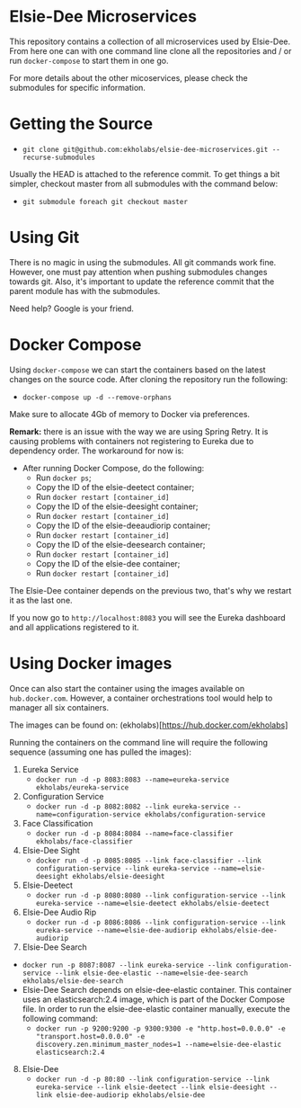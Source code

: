 # Elsie-Dee Microservices

This repository contains a collection of all microservices used by Elsie-Dee.
From here one can with one command line clone all the repositories and / or
run ```docker-compose``` to start them in one go.

For more details about the other micoservices, please check the submodules for specific
information.

# Getting the Source

* ```git clone git@github.com:ekholabs/elsie-dee-microservices.git --recurse-submodules```

Usually the HEAD is attached to the reference commit. To get things a bit
simpler, checkout master from all submodules with the command below:

* ```git submodule foreach git checkout master```

# Using Git

There is no magic in using the submodules. All git commands work fine. However, one must
pay attention when pushing submodules changes towards git. Also, it's important to
update the reference commit that the parent module has with the submodules.

Need help? Google is your friend.

# Docker Compose

Using ```docker-compose``` we can start the containers based on the latest changes on the source code.
After cloning the repository run the following:

* ```docker-compose up -d --remove-orphans```

Make sure to allocate 4Gb of memory to Docker via preferences.

**Remark:** there is an issue with the way we are using Spring Retry. It is causing
problems with containers not registering to Eureka due to dependency order. The workaround for now is:

* After running Docker Compose, do the following:
  * Run ```docker ps```;
  * Copy the ID of the elsie-deetect container;
  * Run ```docker restart [container_id]```
  * Copy the ID of the elsie-deesight container;
  * Run ```docker restart [container_id]```
  * Copy the ID of the elsie-deeaudiorip container;
  * Run ```docker restart [container_id]```
  * Copy the ID of the elsie-deesearch container;
  * Run ```docker restart [container_id]```
  * Copy the ID of the elsie-dee container;
  * Run ```docker restart [container_id]```

The Elsie-Dee container depends on the previous two, that's why we restart it as the last one.

If you now go to ```http://localhost:8083``` you will see the Eureka dashboard and all
applications registered to it.

# Using Docker images

Once can also start the container using the images available on ```hub.docker.com```. However, a container orchestrations
tool would help to manager all six containers.

The images can be found on: (ekholabs)[https://hub.docker.com/ekholabs]

Running the containers on the command line will require the following sequence (assuming one has pulled the images):

1. Eureka Service
   * ```docker run -d -p 8083:8083 --name=eureka-service ekholabs/eureka-service```
2. Configuration Service
   * ```docker run -d -p 8082:8082 --link eureka-service --name=configuration-service ekholabs/configuration-service```
3. Face Classification
   * ```docker run -d -p 8084:8084 --name=face-classifier ekholabs/face-classifier```
4. Elsie-Dee Sight
   * ```docker run -d -p 8085:8085 --link face-classifier --link configuration-service --link eureka-service --name=elsie-deesight ekholabs/elsie-deesight```
5. Elsie-Deetect
   * ```docker run -d -p 8080:8080 --link configuration-service --link eureka-service --name=elsie-deetect ekholabs/elsie-deetect```
6. Elsie-Dee Audio Rip
   * ```docker run -d -p 8086:8086 --link configuration-service --link eureka-service --name=elsie-dee-audiorip ekholabs/elsie-dee-audiorip```
7. Elsie-Dee Search
  * ```docker run -p 8087:8087 --link eureka-service --link configuration-service --link elsie-dee-elastic --name=elsie-dee-search ekholabs/elsie-dee-search```
  * Elsie-Dee Search depends on elsie-dee-elastic container. This container uses an elasticsearch:2.4 image, which is part of the Docker Compose file. In order to run the elsie-dee-elastic container manually, execute the following command:
    - ```docker run -p 9200:9200 -p 9300:9300 -e "http.host=0.0.0.0" -e "transport.host=0.0.0.0" -e discovery.zen.minimum_master_nodes=1 --name=elsie-dee-elastic elasticsearch:2.4```
8. Elsie-Dee
   * ```docker run -d -p 80:80 --link configuration-service --link eureka-service --link elsie-deetect --link elsie-deesight --link elsie-dee-audiorip ekholabs/elsie-dee```

